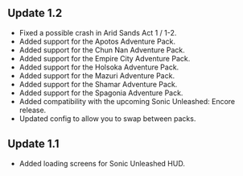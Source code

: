 ## Update 1.2
- Fixed a possible crash in Arid Sands Act 1 / 1-2.
- Added support for the Apotos Adventure Pack.
- Added support for the Chun Nan Adventure Pack.
- Added support for the Empire City Adventure Pack.
- Added support for the Holsoka Adventure Pack.
- Added support for the Mazuri Adventure Pack.
- Added support for the Shamar Adventure Pack.
- Added support for the Spagonia Adventure Pack.
- Added compatibility with the upcoming Sonic Unleashed: Encore release.
- Updated config to allow you to swap between packs.

## Update 1.1
- Added loading screens for Sonic Unleashed HUD.